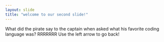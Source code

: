 ```yaml
---
layout: slide
title: "welcome to our second slide!"
---
```

What did the pirate say to the captain when asked what his favorite coding language was? RRRRRRR
Use the left arrow to go back!
